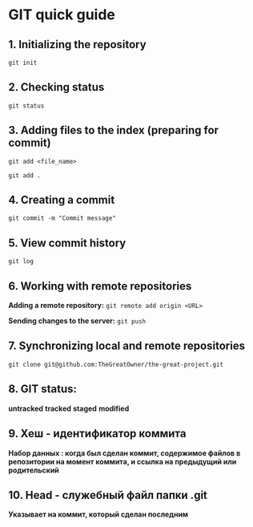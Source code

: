 # **GIT quick guide**

## 1. Initializing the repository

`git init`

## 2. Checking status

`git status`

## 3. Adding files to the index (preparing for commit)

`git add <file_name>`

`git add .`

## 4. Creating a commit

`git commit -m "Commit message"`

## 5. View commit history

`git log`

## 6. Working with remote repositories

**Adding a remote repository:**
`git remote add origin <URL>`

**Sending changes to the server:**
`git push`

## 7. Synchronizing local and remote repositories

`git clone git@github.com:TheGreatOwner/the-great-project.git`

## 8. GIT status:

**untracked**
**tracked**
**staged**
**modified**

## 9. Хеш - идентификатор коммита

**Набор данных  : когда был сделан коммит, содержимое файлов в репозитории на момент коммита,
и ссылка на предыдущий или родительский** 

## 10. Head - служебный файл папки .git

**Указывает на коммит, который сделан последним**
